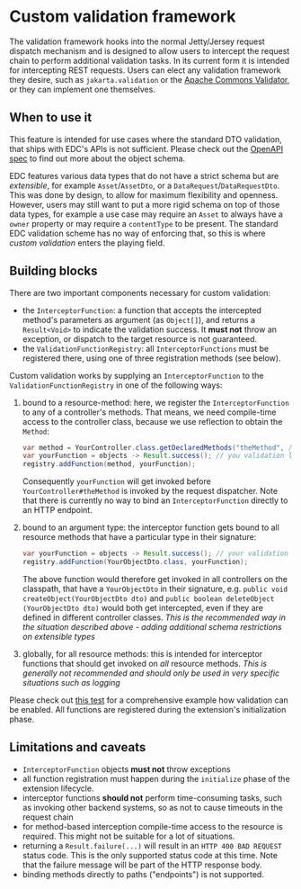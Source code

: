 # Custom validation framework

The validation framework hooks into the normal Jetty/Jersey request dispatch mechanism and is designed to allow users to
intercept the request chain to perform additional validation tasks. In its current form it is intended for intercepting
REST requests. Users can elect any validation framework they desire, such as `jakarta.validation` or
the [Apache Commons Validator](https://commons.apache.org/proper/commons-validator/), or they can implement one
themselves.

## When to use it

This feature is intended for use cases where the standard DTO validation, that ships with EDC's APIs is not sufficient.
Please check out the [OpenAPI spec](../../resources/openapi/openapi.yaml) to find out more about the object schema.

EDC features various data types that do not have a strict schema but are *extensible*, for example `Asset`/`AssetDto`,
or a `DataRequest`/`DataRequestDto`. This was done by design, to allow for maximum flexibility and openness. However,
users may still want to put a more rigid schema on top of those data types, for example a use case may require an
`Asset` to always have a `owner` property or may require a `contentType` to be present. The standard EDC validation
scheme has no way of enforcing that, so this is where _custom validation_ enters the playing field.

## Building blocks

There are two important components necessary for custom validation:

- the `InterceptorFunction`: a function that accepts the intercepted method's parameters as argument (as `Object[]`),
  and returns a `Result<Void>` to indicate the validation success. It **must not** throw an exception, or dispatch to
  the target resource is not guaranteed.
- the `ValidationFunctionRegistry`: all `InterceptorFunctions` must be registered there, using one of three registration
  methods (see below).

Custom validation works by supplying an `InterceptorFunction` to the `ValidationFunctionRegistry` in one of the
following ways:

1. bound to a resource-method: here, we register the `InterceptorFunction` to any of a controller's methods. That means,
   we need compile-time access to the controller class, because we use reflection to obtain the `Method`:
   ```java
   var method = YourController.class.getDeclaredMethods("theMethod", /*parameter types*/)
   var yourFunction = objects -> Result.success(); // you validation logic goes here
   registry.addFunction(method, yourFunction);
   ```
   Consequently `yourFunction` will get invoked before `YourController#theMethod` is invoked by the request dispatcher.
   Note that there is currently no way to bind an `InterceptorFunction` directly to an HTTP endpoint.

2. bound to an argument type: the interceptor function gets bound to all resource methods that have a particular type in
   their signature:
   ```java
   var yourFunction = objects -> Result.success(); // your validation logic goes here
   registry.addFunction(YourObjectDto.class, yourFunction);
   ```
   The above function would therefore get invoked in all controllers on the classpath, that have a `YourObjectDto`
   in their signature, e.g. `public void createObject(YourObjectDto dto)` and `public boolean deleteObject
   (YourObjectDto dto)` would both get intercepted, even if they are defined in different controller classes.
   *This is the recommended way in the situation described above - adding additional schema restrictions on extensible
   types*

3. globally, for all resource methods: this is intended for interceptor functions that should get invoked on *all*
   resource methods. *This is generally not recommended and should only be used in very specific situations such as
   logging*

Please check
out [this test](../../extensions/common/http/jersey/src/test/java/org/eclipse/dataspaceconnector/extension/jersey/validation/integrationtest/ValidationIntegrationTest.java)
for a comprehensive example how validation can be enabled. All functions are registered during the extension's
initialization phase.

## Limitations and caveats

- `InterceptorFunction` objects **must not** throw exceptions
- all function registration must happen during the `initialize` phase of the extension lifecycle.
- interceptor functions **should not** perform time-consuming tasks, such as invoking other backend systems, so as not
  to cause timeouts in the request chain
- for method-based interception compile-time access to the resource is required. This might not be suitable for a lot of
  situations.
- returning a `Result.failure(...)` will result in an `HTTP 400 BAD REQUEST` status code. This is the only supported
  status code at this time. Note that the failure message will be part of the HTTP response body.
- binding methods directly to paths ("endpoints") is not supported.
